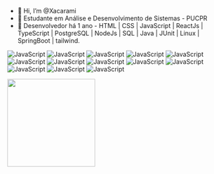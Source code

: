 - 👋 Hi, I’m @Xacarami
- 👀 Estudante em Análise e Desenvolvimento de Sistemas - PUCPR
- 🌱 Desenvolvedor há 1 ano - HTML | CSS | JavaScript | ReactJs | TypeScript | PostgreSQL | NodeJs | SQL | Java | JUnit | Linux | SpringBoot | tailwind.

![JavaScript](https://img.shields.io/badge/HTML5-E34F26?style=for-the-badge&logo=html5&logoColor=white)
![JavaScript](https://img.shields.io/badge/CSS3-1572B6?style=for-the-badge&logo=css3&logoColor=white)
![JavaScript](https://img.shields.io/badge/JavaScript-F7DF1E?style=for-the-badge&logo=JavaScript&logoColor=black)
![JavaScript](https://img.shields.io/badge/React-61DAFB?style=for-the-badge&logo=React&logoColor=black)
![JavaScript](https://img.shields.io/badge/Node-339933?style=for-the-badge&logo=Node.js&logoColor=white)
![JavaScript](https://img.shields.io/badge/TypeScript-3178C6?style=for-the-badge&logo=TypeScript&logoColor=white)
![JavaScript](https://img.shields.io/badge/PostgreSQL-4169E1?style=for-the-badge&logo=PostgreSQL&logoColor=white)
![JavaScript](https://img.shields.io/badge/MySQL-4479A1?style=for-the-badge&logo=MySQL&logoColor=white)
![JavaScript](https://img.shields.io/badge/Java-990000?style=for-the-badge&logo=Gitea&logoColor=white)
![JavaScript](https://img.shields.io/badge/JUnit-25A162?style=for-the-badge&logo=Junit5&logoColor=white)
![JavaScript](https://img.shields.io/badge/SpringBoot-6DB33F?style=for-the-badge&logo=Spring-Boot&logoColor=white)
![JavaScript](https://img.shields.io/badge/Tailwind-06B6D4?style=for-the-badge&logo=Tailwind-CSS&logoColor=white)
![JavaScript](https://img.shields.io/badge/Linux-000000?style=for-the-badge&logo=Linux&logoColor=white)

<!-- https://simpleicons.org/ -->




<img height="200em" src="https://github-readme-stats.vercel.app/api/top-langs/?username=Xacarami&layout=compact&langs_count=8&theme=tokyonight"/>
